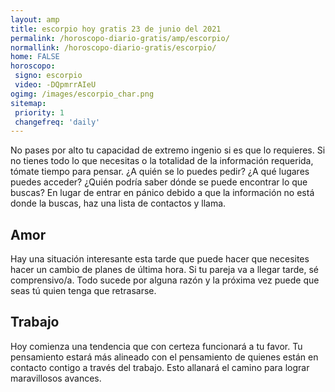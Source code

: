 ```yaml
---
layout: amp
title: escorpio hoy gratis 23 de junio del 2021 
permalink: /horoscopo-diario-gratis/amp/escorpio/
normallink: /horoscopo-diario-gratis/escorpio/
home: FALSE
horoscopo:
 signo: escorpio
 video: -DQpmrrAIeU
ogimg: /images/escorpio_char.png
sitemap:
 priority: 1
 changefreq: 'daily'
---
```



No pases por alto tu capacidad de extremo ingenio si es que lo requieres. Si no tienes todo lo que necesitas o la totalidad de la información requerida, tómate tiempo para pensar. ¿A quién se lo puedes pedir? ¿A qué lugares puedes acceder? ¿Quién podría saber dónde se puede encontrar lo que buscas? En lugar de entrar en pánico debido a que la información no está donde la buscas, haz una lista de contactos y llama.

## Amor

Hay una situación interesante esta tarde que puede hacer que necesites hacer un cambio de planes de última hora. Si tu pareja va a llegar tarde, sé comprensivo/a. Todo sucede por alguna razón y la próxima vez puede que seas tú quien tenga que retrasarse.

## Trabajo

Hoy comienza una tendencia que con certeza funcionará a tu favor. Tu pensamiento estará más alineado con el pensamiento de quienes están en contacto contigo a través del trabajo. Esto allanará el camino para lograr maravillosos avances.